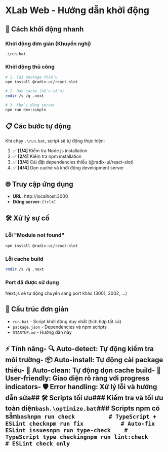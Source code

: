 # XLab Web - Hướng dẫn khởi động

## 🚀 Cách khởi động nhanh

### Khởi động đơn giản (Khuyến nghị)
```batch
.\run.bat
```

### Khởi động thủ công
```bash
# 1. Cài package thiếu
npm install @radix-ui/react-slot

# 2. Dọn cache (nếu cần)
rmdir /s /q .next

# 3. Khởi động server
npm run dev:simple
```

## 📋 Các bước tự động

Khi chạy `.\run.bat`, script sẽ tự động thực hiện:

1. ✅ **[1/4]** Kiểm tra Node.js installation
2. ✅ **[2/4]** Kiểm tra npm installation  
3. ✅ **[3/4]** Cài đặt dependencies thiếu (@radix-ui/react-slot)
4. ✅ **[4/4]** Dọn cache và khởi động development server

## 🌐 Truy cập ứng dụng

- **URL**: http://localhost:3000
- **Dừng server**: `Ctrl+C`

## 🛠️ Xử lý sự cố

### Lỗi "Module not found"
```bash
npm install @radix-ui/react-slot
```

### Lỗi cache build
```bash
rmdir /s /q .next
```

### Port đã được sử dụng
Next.js sẽ tự động chuyển sang port khác (3001, 3002, ...)

## 📁 Cấu trúc đơn giản

- `run.bat` - Script khởi động duy nhất (tích hợp tất cả)
- `package.json` - Dependencies và npm scripts
- `STARTUP.md` - Hướng dẫn này

## ⚡ Tính năng- 🔍 **Auto-detect**: Tự động kiểm tra môi trường- 📦 **Auto-install**: Tự động cài package thiếu- 🧹 **Auto-clean**: Tự động dọn cache build- 🎨 **User-friendly**: Giao diện rõ ràng với progress indicators- 🛡️ **Error handling**: Xử lý lỗi và hướng dẫn sửa## 🛠️ Scripts tối ưu### Kiểm tra và tối ưu toàn diện```bash.\optimize.bat```### Scripts npm có sẵn```bashnpm run check          # TypeScript + ESLint checknpm run fix           # Auto-fix ESLint issuesnpm run type-check    # TypeScript type checkingnpm run lint:check    # ESLint check only``` 